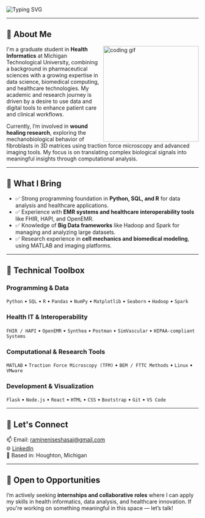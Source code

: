 ![Typing SVG](https://readme-typing-svg.herokuapp.com?font=Architects+Daughter&color=000000&size=30&lines=Hello,+I'm+Sesha+Sai!+👋;Health+Informatics+Developer;Data+Analyst+|+Problem+Solver;Driven+by+Tech+that+Improves+Lives)

---

## 👤 About Me

<img align="right" height="250px" alt="coding gif" src="https://cdn.dribbble.com/users/1059583/screenshots/4171367/coding-freak.gif" />

I'm a graduate student in **Health Informatics** at Michigan Technological University, combining a background in pharmaceutical sciences with a growing expertise in data science, biomedical computing, and healthcare technologies. My academic and research journey is driven by a desire to use data and digital tools to enhance patient care and clinical workflows.

Currently, I’m involved in **wound healing research**, exploring the mechanobiological behavior of fibroblasts in 3D matrices using traction force microscopy and advanced imaging tools. My focus is on translating complex biological signals into meaningful insights through computational analysis.

---

## 🎯 What I Bring

- ✅ Strong programming foundation in **Python, SQL, and R** for data analysis and healthcare applications.
- ✅ Experience with **EMR systems and healthcare interoperability tools** like FHIR, HAPI, and OpenEMR.
- ✅ Knowledge of **Big Data frameworks** like Hadoop and Spark for managing and analyzing large datasets.
- ✅ Research experience in **cell mechanics and biomedical modeling**, using MATLAB and imaging platforms.

---

## 🧰 Technical Toolbox

### Programming & Data
`Python` • `SQL` • `R` • `Pandas` • `NumPy` • `Matplotlib` • `Seaborn` • `Hadoop` • `Spark`

### Health IT & Interoperability
`FHIR / HAPI` • `OpenEMR` • `Synthea` • `Postman` • `SimVascular` • `HIPAA-compliant Systems`

### Computational & Research Tools
`MATLAB` • `Traction Force Microscopy (TFM)` • `BEM / FTTC Methods` • `Linux` • `VMware`

### Development & Visualization
`Flask` • `Node.js` • `React` • `HTML` • `CSS` • `Bootstrap` • `Git` • `VS Code`

---

## 📍 Let's Connect

📫 Email: [ramineniseshasai@gmail.com](mailto:ramineniseshasai@gmail.com)  
🌐 [LinkedIn](https://www.linkedin.com/in/ramineni-sesha-sai-116a08260/)  
📍 Based in: Houghton, Michigan  

---

## 🤝 Open to Opportunities

I’m actively seeking **internships and collaborative roles** where I can apply my skills in health informatics, data analysis, and healthcare innovation. If you're working on something meaningful in this space — let’s talk!
